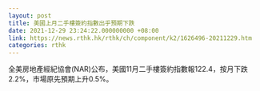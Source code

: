 ```yaml
---
layout: post
title: 美國上月二手樓簽約指數出乎預期下跌
date: 2021-12-29 23:24:22.000000000 +08:00
link: https://news.rthk.hk/rthk/ch/component/k2/1626496-20211229.htm
categories: rthk
---
```


全美房地產經紀協會(NAR)公布，美國11月二手樓簽約指數報122.4，按月下跌2.2%，市場原先預期上升0.5%。
